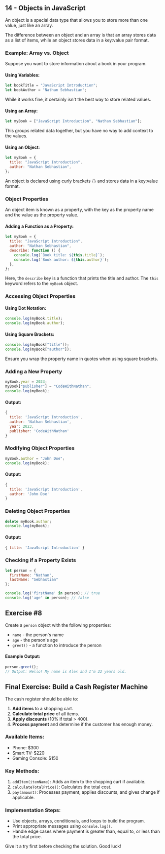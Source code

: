 ## 14 - Objects in JavaScript

An object is a special data type that allows you to store more than one value, just like an array.

The difference between an object and an array is that an array stores data as a list of items, while an object stores data in a key:value pair format.

### Example: Array vs. Object

Suppose you want to store information about a book in your program.

#### Using Variables:
```javascript
let bookTitle = "JavaScript Introduction";
let bookAuthor = "Nathan Sebhastian";
```
While it works fine, it certainly isn't the best way to store related values.

#### Using an Array:
```javascript
let myBook = ["JavaScript Introduction", "Nathan Sebhastian"];
```
This groups related data together, but you have no way to add context to the values.

#### Using an Object:
```javascript
let myBook = {
  title: "JavaScript Introduction",
  author: "Nathan Sebhastian",
};
```
An object is declared using curly brackets `{}` and stores data in a key:value format.

### Object Properties

An object item is known as a property, with the key as the property name and the value as the property value.

#### Adding a Function as a Property:
```javascript
let myBook = {
  title: "JavaScript Introduction",
  author: "Nathan Sebhastian",
  describe: function () {
    console.log(`Book title: ${this.title}`);
    console.log(`Book author: ${this.author}`);
  },
};
```
Here, the `describe` key is a function that prints the title and author. The `this` keyword refers to the `myBook` object.

### Accessing Object Properties

#### Using Dot Notation:
```javascript
console.log(myBook.title);
console.log(myBook.author);
```

#### Using Square Brackets:
```javascript
console.log(myBook["title"]);
console.log(myBook["author"]);
```
Ensure you wrap the property name in quotes when using square brackets.

### Adding a New Property

```javascript
myBook.year = 2023;
myBook["publisher"] = "CodeWithNathan";
console.log(myBook);
```
#### Output:
```javascript
{
  title: 'JavaScript Introduction',
  author: 'Nathan Sebhastian',
  year: 2023,
  publisher: 'CodeWithNathan'
}
```

### Modifying Object Properties

```javascript
myBook.author = "John Doe";
console.log(myBook);
```
#### Output:
```javascript
{
  title: 'JavaScript Introduction',
  author: 'John Doe'
}
```

### Deleting Object Properties

```javascript
delete myBook.author;
console.log(myBook);
```
#### Output:
```javascript
{ title: 'JavaScript Introduction' }
```

### Checking if a Property Exists

```javascript
let person = {
  firstName: "Nathan",
  lastName: "Sebhastian"
};

console.log('firstName' in person); // true
console.log('age' in person); // false
```

## Exercise #8
Create a `person` object with the following properties:
- `name` - the person's name
- `age` - the person's age
- `greet()` - a function to introduce the person

#### Example Output:
```javascript
person.greet();
// Output: Hello! My name is Alex and I'm 22 years old.
```

## Final Exercise: Build a Cash Register Machine

The cash register should be able to:
1. **Add items** to a shopping cart.
2. **Calculate total price** of all items.
3. **Apply discounts** (10% if total > 400).
4. **Process payment** and determine if the customer has enough money.

### Available Items:
- Phone: $300
- Smart TV: $220
- Gaming Console: $150

### Key Methods:
1. `addItem(itemName)`: Adds an item to the shopping cart if available.
2. `calculateTotalPrice()`: Calculates the total cost.
3. `pay(amount)`: Processes payment, applies discounts, and gives change if applicable.

### Implementation Steps:
- Use objects, arrays, conditionals, and loops to build the program.
- Print appropriate messages using `console.log()`.
- Handle edge cases where payment is greater than, equal to, or less than the total price.

Give it a try first before checking the solution. Good luck!

